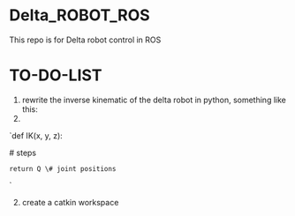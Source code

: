 # Delta_ROBOT_ROS
This repo is for Delta robot control in ROS

# TO-DO-LIST
1. rewrite the inverse kinematic of the delta robot in python, something like this:
2. 
`def IK(x, y, z):

   \# steps
   
    return Q \# joint positions
 `
 
 2. create a catkin workspace
 
